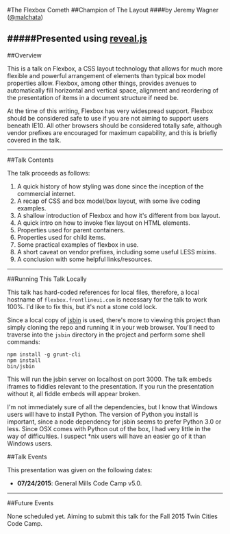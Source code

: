 #The Flexbox Cometh
##Champion of The Layout
####by Jeremy Wagner ([@malchata](http://twitter.com/malchata))

#####Presented using [reveal.js](http://lab.hakim.se/reveal-js)
---

##Overview

This is a talk on Flexbox, a CSS layout technology that allows for much more flexible and powerful arrangement of elements than typical box model properties allow. Flexbox, among other things, provides avenues to automatically fill horizontal and vertical space, alignment and reordering of the presentation of items in a document structure if need be.

At the time of this writing, Flexbox has very widespread support. Flexbox should be considered safe to use if you are not aiming to support users beneath IE10.  All other browsers should be considered totally safe, although vendor prefixes are encouraged for maximum capability, and this is briefly covered in the talk.

---

##Talk Contents

The talk proceeds as follows:

1. A quick history of how styling was done since the inception of the commercial internet.
2. A recap of CSS and box model/box layout, with some live coding examples.
3. A shallow introduction of Flexbox and how it's different from box layout.
4. A quick intro on how to invoke flex layout on HTML elements.
5. Properties used for parent containers.
6. Properties used for child items.
7. Some practical examples of flexbox in use.
8. A short caveat on vendor prefixes, including some useful LESS mixins.
9. A conclusion with some helpful links/resources.

---

##Running This Talk Locally

This talk has hard-coded references for local files, therefore, a local hostname of `flexbox.frontlineui.com` is necessary for the talk to work 100%.  I'd like to fix this, but it's not a stone cold lock.

Since a local copy of [jsbin](https://github.com/jsbin/jsbin) is used, there's more to viewing this project than simply cloning the repo and running it in your web browser.  You'll need to traverse into the `jsbin` directory in the project and perform some shell commands:

```
npm install -g grunt-cli
npm install
bin/jsbin
```

This will run the jsbin server on localhost on port 3000.  The talk embeds iframes to fiddles relevant to the presentation.  If you run the presentation without it, all fiddle embeds will appear broken.

I'm not immediately sure of all the dependencies, but I know that Windows users will have to install Python.  The version of Python you install is important, since a node dependency for jsbin seems to prefer Python 3.0 or less.  Since OSX comes with Python out of the box, I had very little in the way of difficulties.  I suspect *nix users will have an easier go of it than Windows users.

##Talk Events

This presentation was given on the following dates:

- **07/24/2015**: General Mills Code Camp v5.0.

---

##Future Events

None scheduled yet.  Aiming to submit this talk for the Fall 2015 Twin Cities Code Camp.